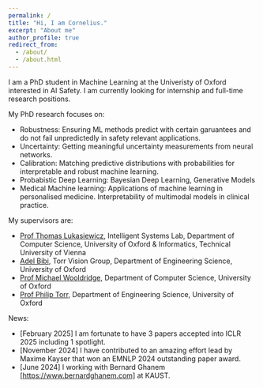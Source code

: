 ```yaml
---
permalink: /
title: "Hi, I am Cornelius."
excerpt: "About me"
author_profile: true
redirect_from:
  - /about/
  - /about.html
---
```


I am a PhD student in Machine Learning at the Univeristy of Oxford interested in AI Safety. I am currently looking for internship and full-time research positions.

My PhD research focuses on:

- Robustness: Ensuring ML methods predict with certain garuantees and do not fail unpredictedly in safety relevant applications.
- Uncertainty: Getting meaningful uncertainty measurements from neural networks.
- Calibration: Matching predictive distributions with probabilities for interpretable and robust machine learning.
- Probabistic Deep Learning: Bayesian Deep Learning, Generative Models
- Medical Machine learning: Applications of machine learning in personalised medicine. Interpretability of multimodal models in clinical practice.

My supervisors are:

- [Prof Thomas Lukasiewicz](https://www.cs.ox.ac.uk/people/thomas.lukasiewicz/), Intelligent Systems Lab, Department of Computer Science, University of Oxford & Informatics, Technical University of Vienna
- [Adel Bibi](https://www.adelbibi.com/), Torr Vision Group, Department of Engineering Science, University of Oxford
- [Prof Michael Wooldridge](https://www.cs.ox.ac.uk/people/michael.wooldridge/), Department of Computer Science, University of Oxford
- [Prof Philip Torr](https://eng.ox.ac.uk/people/philip-torr/), Department of Engineering Science, University of Oxford

News:

- [February 2025] I am fortunate to have 3 papers accepted into ICLR 2025 including 1 spotlight.
- [November 2024] I have contributed to an amazing effort lead by Maxime Kayser that won an EMNLP 2024 outstanding paper award.
- [June 2024] I working with Bernard Ghanem [https://www.bernardghanem.com] at KAUST.

